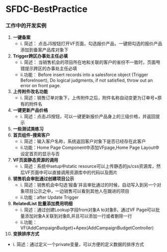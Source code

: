 # SFDC-BestPractice
### 工作中的开发实例
1. **一键备案**
   + i. 简述： 点击JS按钮打开VF页面，勾选报价产品，一键把勾选的报价产品添加到备案产品库对象下
2. **Trigger跨区办事处主任必填**
   + i. 简述： 当销售机会的项目所在地和关联的客户的省份不一致时，页面甩错提示跨区的办事处主任必填
   + ii.功能： Before insert records into a salesforce object (Trigger BeforeInsert),
            Do logical judgments, if not satisfied, throw out an error on front page. 
3. **上传附件改名功能**
   + i. 简述：销售订单对象下，上传附件之后，附件名称自动变更为订单号+原有的附件名
4. **一键更新产品价格**
   + i. 简述：点击JS按钮，可以一键更新报价产品身上的三级价格，并返回提示
5. **一些测试类练习**
6. **首页组件-搜索客户**
   + i. 简述：输入客户名称，系统返回客户对象下是否已经存在此客户
   + ii.功能：Home Page Component中添加VFpage,Home Page Layout中设定首页的显示与否
7. **VF页面静态资源的调用**
   + i. 简述：系统中setup中static resource可以上传静态的js/css资源库，然后VF页面中可以直接调用资源库中的代码以及图片 
8. **销售机会审批通过创建项目公示**
   + i. 简述：销售机会中勾选‘报备’并且审批通过的时候，自动写入到另一个对象项目公示之中，一边销售可以看到其他人在跟进的项目
   + ii.功能：after Update Trigger
9. **RelatedList 批量添加费用明细**
   + i. 简述：通过创建Lookup字段from对象A to对象B，通过VF Page可以批量添加对象A关联到对象B,并且可以添加一行或者删除一行
   + ii.功能：VF(AddCampaignBudget)+Apex(AddCampaignBudgetController)
10. **变换排序方式** 
   + i. 简述：通过定义一个private变量，可以方便的定义数据的排序方式


